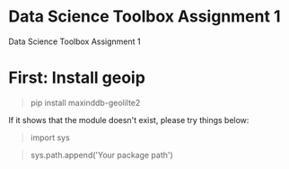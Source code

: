 # Data Science Toolbox Assignment 1
Data Science Toolbox Assignment 1
# First: Install geoip
> pip install maxinddb-geolilte2

If it shows that the module doesn't exist, please try things below:
>import sys

>sys.path.append('Your package path')
